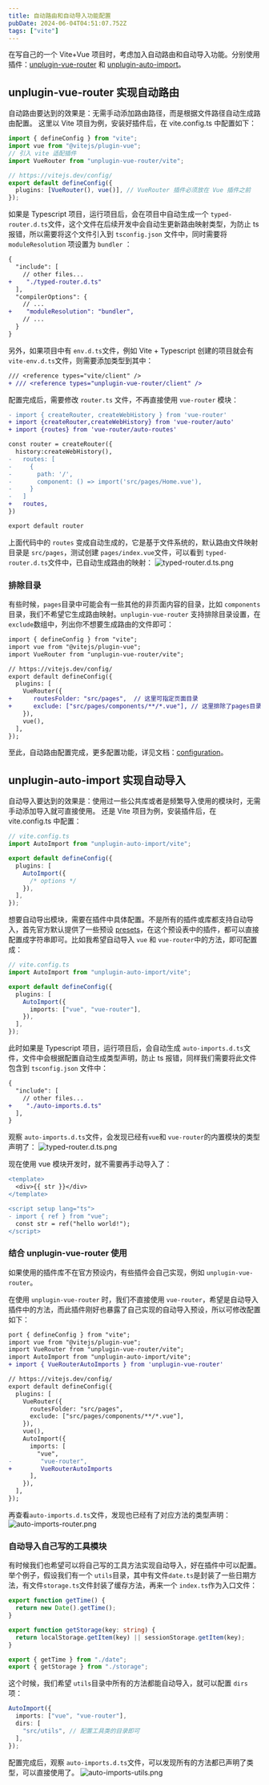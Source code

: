 ```yaml
---
title: 自动路由和自动导入功能配置
pubDate: 2024-06-04T04:51:07.752Z
tags: ["vite"]
---
```


在写自己的一个 Vite+Vue 项目时，考虑加入自动路由和自动导入功能。分别使用插件：[unplugin-vue-router](https://github.com/posva/unplugin-vue-router) 和 [unplugin-auto-import](https://github.com/unplugin/unplugin-auto-import)。

## unplugin-vue-router 实现自动路由

自动路由要达到的效果是：无需手动添加路由路径，而是根据文件路径自动生成路由配置。
这里以 Vite 项目为例，安装好插件后，在 vite.config.ts 中配置如下：

```typescript
import { defineConfig } from "vite";
import vue from "@vitejs/plugin-vue";
// 引入 vite 适配插件
import VueRouter from "unplugin-vue-router/vite";

// https://vitejs.dev/config/
export default defineConfig({
  plugins: [VueRouter(), vue()], // VueRouter 插件必须放在 Vue 插件之前
});
```

如果是 Typescript 项目，运行项目后，会在项目中自动生成一个 `typed-router.d.ts`文件，这个文件在后续开发中会自动生更新路由映射类型，为防止 ts 报错，所以需要将这个文件引入到 `tsconfig.json` 文件中，同时需要将 `moduleResolution` 项设置为 `bundler` ：

```diff
{
  "include": [
    // other files...
+    "./typed-router.d.ts"
  ],
  "compilerOptions": {
    // ...
+    "moduleResolution": "bundler",
    // ...
  }
}
```

另外，如果项目中有 `env.d.ts`文件，例如 Vite + Typescript 创建的项目就会有 `vite-env.d.ts`文件，则需要添加类型到其中：

```diff
/// <reference types="vite/client" />
+ /// <reference types="unplugin-vue-router/client" />
```

配置完成后，需要修改 `router.ts` 文件，不再直接使用 `vue-router` 模块：

```diff
- import { createRouter, createWebHistory } from 'vue-router'
+ import {createRouter,createWebHistory} from 'vue-router/auto'
+ import {routes} from 'vue-router/auto-routes'

const router = createRouter({
  history:createWebHistory(),
-   routes: [
-     {
-       path: '/',
-       component: () => import('src/pages/Home.vue'),
-     }
-   ]
+   routes,
})

export default router
```

上面代码中的 `routes` 变成自动生成的，它是基于文件系统的，默认路由文件映射目录是 `src/pages`，测试创建 `pages/index.vue`文件，可以看到 `typed-router.d.ts`文件中，已自动生成路由的映射：
![typed-router.d.ts.png](https://img.jyan.wang/2024/typed-router.d.ts.png)

### 排除目录

有些时候，`pages`目录中可能会有一些其他的非页面内容的目录，比如 `components`目录，我们不希望它生成路由映射。`unplugin-vue-router` 支持排除目录设置，在 `exclude`数组中，列出你不想要生成路由的文件即可：

```diff
import { defineConfig } from "vite";
import vue from "@vitejs/plugin-vue";
import VueRouter from "unplugin-vue-router/vite";

// https://vitejs.dev/config/
export default defineConfig({
  plugins: [
    VueRouter({
+      routesFolder: "src/pages",  // 这里可指定页面目录
+      exclude: ["src/pages/components/**/*.vue"], // 这里排除了pages目录中components目录文件的路由映射
    }),
    vue(),
  ],
});
```

至此，自动路由配置完成，更多配置功能，详见文档：[configuration](https://uvr.esm.is/guide/configuration.html)。

## unplugin-auto-import 实现自动导入

自动导入要达到的效果是：使用过一些公共库或者是频繁导入使用的模块时，无需手动添加导入就可直接使用。
还是 Vite 项目为例，安装插件后，在 vite.config.ts 中配置：

```typescript
// vite.config.ts
import AutoImport from "unplugin-auto-import/vite";

export default defineConfig({
  plugins: [
    AutoImport({
      /* options */
    }),
  ],
});
```

想要自动导出模块，需要在插件中具体配置。不是所有的插件或库都支持自动导入，首先官方默认提供了一些预设 [presets](https://github.com/unplugin/unplugin-auto-import/tree/main/src/presets)，在这个预设表中的插件，都可以直接配置成字符串即可。比如我希望自动导入 `vue` 和 `vue-router`中的方法，即可配置成：

```typescript
// vite.config.ts
import AutoImport from "unplugin-auto-import/vite";

export default defineConfig({
  plugins: [
    AutoImport({
      imports: ["vue", "vue-router"],
    }),
  ],
});
```

此时如果是 Typescript 项目，运行项目后，会自动生成 `auto-imports.d.ts`文件，文件中会根据配置自动生成类型声明，防止 ts 报错，同样我们需要将此文件包含到 `tsconfig.json` 文件中：

```diff
{
  "include": [
    // other files...
+    "./auto-imports.d.ts"
  ],
}
```

观察 `auto-imports.d.ts`文件，会发现已经有`vue`和 `vue-router`的内置模块的类型声明了：
![typed-router.d.ts.png](https://img.jyan.wang/2024/auto-imports.d.ts.png)

现在使用 vue 模块开发时，就不需要再手动导入了：

```diff
<template>
  <div>{{ str }}</div>
</template>

<script setup lang="ts">
- import { ref } from "vue";
  const str = ref("hello world!");
</script>
```

### 结合 unplugin-vue-router 使用

如果使用的插件库不在官方预设内，有些插件会自己实现，例如 `unplugin-vue-router`。

在使用 `unplugin-vue-router` 时，我们不直接使用 `vue-router`，希望是自动导入插件中的方法，而此插件刚好也暴露了自己实现的自动导入预设，所以可修改配置如下：

```diff
port { defineConfig } from "vite";
import vue from "@vitejs/plugin-vue";
import VueRouter from "unplugin-vue-router/vite";
import AutoImport from "unplugin-auto-import/vite";
+ import { VueRouterAutoImports } from 'unplugin-vue-router'

// https://vitejs.dev/config/
export default defineConfig({
  plugins: [
    VueRouter({
      routesFolder: "src/pages",
      exclude: ["src/pages/components/**/*.vue"],
    }),
    vue(),
    AutoImport({
      imports: [
        "vue",
-        "vue-router",
+        VueRouterAutoImports
      ],
    }),
  ],
});
```

再查看`auto-imports.d.ts`文件，发现也已经有了对应方法的类型声明：
![auto-imports-router.png](https://img.jyan.wang/2024/auto-imports-router.png)

### 自动导入自己写的工具模块

有时候我们也希望可以将自己写的工具方法实现自动导入，好在插件中可以配置。
举个例子，假设我们有一个 `utils`目录，其中有文件`date.ts`是封装了一些日期方法，有文件`storage.ts`文件封装了缓存方法，再来一个 `index.ts`作为入口文件：

```typescript
export function getTime() {
  return new Date().getTime();
}
```

```typescript
export function getStorage(key: string) {
  return localStorage.getItem(key) || sessionStorage.getItem(key);
}
```

```typescript
export { getTime } from "./date";
export { getStorage } from "./storage";
```

这个时候，我们希望 `utils`目录中所有的方法都能自动导入，就可以配置 `dirs`项：

```typescript
AutoImport({
  imports: ["vue", "vue-router"],
  dirs: [
    "src/utils", // 配置工具类的目录即可
  ],
});
```

配置完成后，观察 `auto-imports.d.ts`文件，可以发现所有的方法都已声明了类型，可以直接使用了。
![auto-imports-utils.png](https://img.jyan.wang/2024/auto-imports-utils.png)
